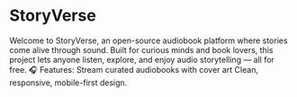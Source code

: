 # StoryVerse
Welcome to StoryVerse, an open-source audiobook platform where stories come alive through sound. Built for curious minds and book lovers, this project lets anyone listen, explore, and enjoy audio storytelling — all for free.  🎧 Features:  Stream curated audiobooks with cover art  Clean, responsive, mobile-first design.
